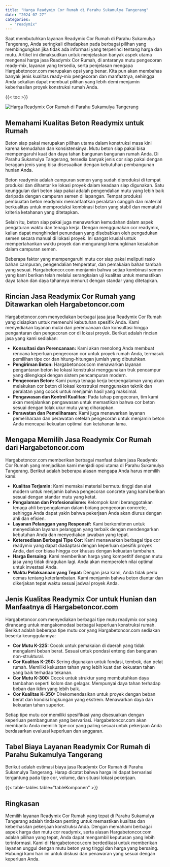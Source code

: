 ```yaml
---
title: "Harga Readymix Cor Rumah di Parahu Sukamulya Tangerang"
date: "2024-07-27"
categories: 
  - "readymix"
---
```



Saat membutuhkan layanan Readymix Cor Rumah di Parahu Sukamulya Tangerang, Anda seringkali dihadapkan pada berbagai pilihan yang membingungkan jika tidak ada informasi yang terperinci tentang harga dan mutu. Artikel ini dimaksudkan untuk menjelaskan banyak aspek utama mengenai harga jasa Readymix Cor Rumah, di antaranya mutu pengecoran ready-mix, layanan yang tersedia, serta penjelasan mengapa Hargabetoncor.com merupakan opsi yang benar. Kita pun akan membahas banyak jenis kualitas ready-mix pengecoran dan manfaatnya, sehingga Anda sekalian dapat membuat pilihan yang lebih demi menjamin keberhasilan proyek konstruksi rumah Anda.

{{< toc >}}

![Harga Readymix Cor Rumah di Parahu Sukamulya Tangerang](https://hargareadymixid.github.io/hbc/readymix-hbc%20(39).png)

## Memahami Kualitas Beton Readymix untuk Rumah

Beton siap pakai merupakan pilihan utama dalam konstruksi masa kini karena kemudahan dan konsistensinya. Mutu beton siap pakai bisa mempengaruhi kuat dan daya tahan bangunan bangunan rumah Anda. Di Parahu Sukamulya Tangerang, tersedia banyak jenis cor siap pakai dengan beragam jenis yang bisa disesuaikan dengan kebutuhan pembangunan hunian Anda.

Beton readymix adalah campuran semen yang sudah diproduksi di tempat produksi dan dihantar ke lokasi proyek dalam keadaan siap digunakan. Satu keunggulan dari beton siap pakai adalah pengendalian mutu yang lebih baik daripada dengan campuran semen di lapangan. Tempat produksi pembuatan beton readymix memanfaatkan peralatan canggih dan material berkualitas untuk memproduksi kombinasi beton yang stabil dan mematuhi kriteria ketahanan yang ditetapkan.

Selain itu, beton siap pakai juga menawarkan kemudahan dalam aspek pengaturan waktu dan tenaga kerja. Dengan menggunakan cor readymix, kalian dapat menghindari penundaan yang disebabkan oleh pengadukan semen secara manual di lokasi proyek. Ini sangat krusial untuk mempertahankan waktu proyek dan mengurangi kemungkinan kesalahan dalam campuran semen.

Beberapa faktor yang mempengaruhi mutu cor siap pakai meliputi rasio bahan campuran, pengendalian temperatur, dan pemakaian bahan tambah yang sesuai. Hargabetoncor.com menjamin bahwa setiap kombinasi semen yang kami berikan telah melalui serangkaian uji kualitas untuk memastikan daya tahan dan daya tahannya menurut dengan standar yang ditetapkan.

## Rincian Jasa Readymix Cor Rumah yang Ditawarkan oleh Hargabetoncor.com

Hargabetoncor.com menyediakan berbagai jasa jasa Readymix Cor Rumah yang disiapkan untuk memenuhi kebutuhan spesifik Anda. Kami menyediakan layanan mulai dari perencanaan dan konsultasi hingga pengantaran dan pengecoran cor di lokasi proyek. Berikut adalah rincian jasa yang kami sediakan:

- **Konsultasi dan Perencanaan:** Kami akan menolong Anda membuat rencana keperluan pengecoran cor untuk proyek rumah Anda, termasuk pemilihan tipe cor dan hitung-hitungan jumlah yang dibutuhkan.
- **Pengiriman Beton:** Hargabetoncor.com menawarkan layanan pengantaran beton ke lokasi konstruksi menggunakan truk pencampur yang dilengkapi dengan sistem pencampuran modern.
- **Pengecoran Beton:** Kami punya tenaga kerja berpengalaman yang akan melakukan cor beton di lokasi konstruksi menggunakan teknik dan peralatan yang cocok untuk menjamin hasil yang maksimal.
- **Pengawasan dan Kontrol Kualitas:** Pada tahap pengecoran, tim kami akan menjalankan pengawasan untuk memastikan bahwa cor beton sesuai dengan tolak ukur mutu yang diharapkan.
- **Perawatan dan Pemeliharaan:** Kami juga menawarkan layanan pemeliharaan dan perawatan setelah pengecoran untuk menjamin beton Anda mencapai kekuatan optimal dan ketahanan lama.

## Mengapa Memilih Jasa Readymix Cor Rumah dari Hargabetoncor.com

Hargabetoncor.com memberikan berbagai manfaat dalam jasa Readymix Cor Rumah yang menjadikan kami menjadi opsi utama di Parahu Sukamulya Tangerang. Berikut adalah beberapa alasan mengapa Anda harus memilih kami:

- **Kualitas Terjamin:** Kami memakai material bermutu tinggi dan alat modern untuk menjamin bahwa pengecoran concrete yang kami berikan sesuai dengan standar mutu yang ketat.
- **Pengalaman dan Profesionalisme:** Kelompok kami beranggotakan tenaga ahli berpengalaman dalam bidang pengecoran concrete, sehingga Anda dapat yakin bahwa pekerjaan Anda akan diurus dengan ahli dan efisien.
- **Layanan Pelanggan yang Responsif:** Kami berkomitmen untuk menyediakan layanan pelanggan yang terbaik dengan mendengarkan kebutuhan Anda dan menyediakan jawaban yang tepat.
- **Ketersediaan Berbagai Tipe Cor:** Kami menawarkan berbagai tipe cor readymix yang dapat diadaptasi dengan keperluan spesifik proyek Anda, dari cor biasa hingga cor khusus dengan kekuatan tambahan.
- **Harga Bersaing:** Kami memberikan harga yang kompetitif dengan mutu jasa yang tidak diragukan lagi. Anda akan memperoleh nilai optimal untuk investasi Anda.
- **Waktu Pelaksanaan yang Tepat:** Dengan jasa kami, Anda tidak perlu cemas tentang keterlambatan. Kami menjamin bahwa beton diantar dan dikerjakan tepat waktu sesuai jadwal proyek Anda.

## Jenis Kualitas Readymix Cor untuk Hunian dan Manfaatnya di Hargabetoncor.com

Hargabetoncor.com menyediakan berbagai tipe mutu readymix cor yang dirancang untuk mengakomodasi berbagai keperluan konstruksi rumah. Berikut adalah beberapa tipe mutu cor yang Hargabetoncor.com sediakan beserta keunggulannya:

- **Cor Mutu K-225:** Cocok untuk pemakaian di daerah yang tidak mengalami beban berat. Sesuai untuk pondasi enteng dan bangunan non-struktural.
- **Cor Kualitas K-250:** Sering digunakan untuk fondasi, tembok, dan pelat rumah. Memiliki kekuatan tahan yang lebih kuat dan kekuatan tahan yang baik terhadap tekanan.
- **Cor Mutu K-300:** Cocok untuk struktur yang membutuhkan daya tambahan seperti kolom dan gelagar. Mempunyai daya tahan terhadap beban dan iklim yang lebih baik.
- **Cor Kualitas K-350:** Direkomendasikan untuk proyek dengan beban berat dan kondisi lingkungan yang ekstrem. Menawarkan daya dan kekuatan tahan superior.

Setiap tipe mutu cor memiliki spesifikasi yang disesuaikan dengan keperluan pembangunan yang bervariasi. Hargabetoncor.com akan membantu Anda memilih tipe cor yang paling sesuai untuk pekerjaan Anda berdasarkan evaluasi keperluan dan anggaran.

## Tabel Biaya Layanan Readymix Cor Rumah di Parahu Sukamulya Tangerang

Berikut adalah estimasi biaya jasa Readymix Cor Rumah di Parahu Sukamulya Tangerang. Harap dicatat bahwa harga ini dapat bervariasi tergantung pada tipe cor, volume, dan situasi lokasi pekerjaan.

{{< table-tables table="tableKomponen" >}}

## Ringkasan

Memilih layanan Readymix Cor Rumah yang tepat di Parahu Sukamulya Tangerang adalah tindakan penting untuk memastikan kualitas dan keberhasilan pekerjaan konstruksi Anda. Dengan memahami berbagai aspek harga dan mutu cor readymix, serta alasan Hargabetoncor.com adalah pilihan yang tepat, Anda dapat mengambil keputusan yang lebih terinformasi. Kami di Hargabetoncor.com berdedikasi untuk memberikan layanan unggul dengan mutu beton yang tinggi dan harga yang bersaing. Hubungi kami hari ini untuk diskusi dan penawaran yang sesuai dengan keperluan Anda.
